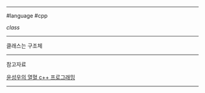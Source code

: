 
---

#language #cpp 

*class*

---

클래스는 구조체

---

참고자료

[윤성우의 열혈 c++ 프로그래밍](https://product.kyobobook.co.kr/detail/S000001589147)

---